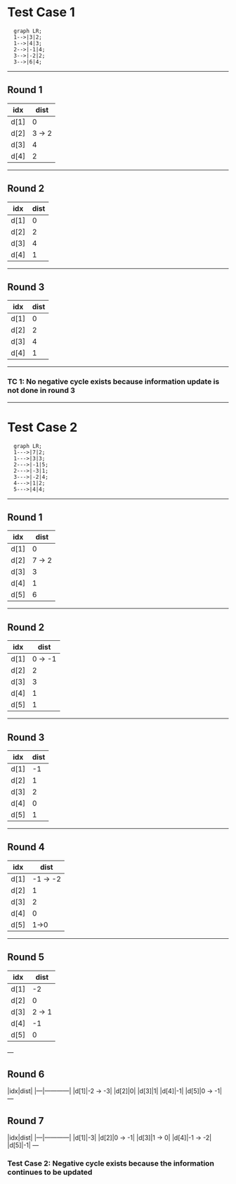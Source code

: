 # Test Case 1
```mermaid
  graph LR;
  1-->|3|2;
  1-->|4|3;
  2-->|-1|4;
  3-->|-2|2;
  3-->|6|4;
 ```
 ---
 ## Round 1
|idx|dist|
|--|--------|
|d[1]|0|
|d[2]|3 -> 2|
|d[3]|4|
|d[4]|2|
---
## Round 2
|idx|dist|
|--|--------|
|d[1]|0|
|d[2]|2|
|d[3]|4|
|d[4]|1|
---
## Round 3
|idx|dist|
|--|--------|
|d[1]|0|
|d[2]|2|
|d[3]|4|
|d[4]|1|
---
### TC 1: No negative cycle exists because information update is not done in round 3
---
# Test Case 2
``` mermaid
  graph LR;
  1--->|7|2;
  1--->|3|3;
  2--->|-1|5;
  2--->|-3|1;
  3--->|-2|4;
  4--->|1|2;
  5--->|4|4;
  ```
---
## Round 1
|idx|dist|
|--|--------|
|d[1]|0|
|d[2]|7 -> 2|
|d[3]|3|
|d[4]|1|
|d[5]|6|
---
## Round 2
|idx|dist|
|--|--------|
|d[1]|0 -> -1|
|d[2]|2|
|d[3]|3|
|d[4]|1|
|d[5]|1|
---
## Round 3
|idx|dist|
|--|--------|
|d[1]|-1|
|d[2]|1|
|d[3]|2|
|d[4]|0|
|d[5]|1|
---
## Round 4
|idx|dist|
|--|--------|
|d[1]|-1 -> -2|
|d[2]|1|
|d[3]|2|
|d[4]|0|
|d[5]|1->0|
---
## Round 5
|idx|dist|
|--|--------|
|d[1]|-2|
|d[2]|0|
|d[3]|2 -> 1|
|d[4]|-1|
|d[5]|0|
—
## Round 6
|idx|dist|
|—|————|
|d[1]|-2 -> -3|
|d[2]|0|
|d[3]|1|
|d[4]|-1|
|d[5]|0 -> -1|
—
## Round 7
|idx|dist|
|—|————|
|d[1]|-3|
|d[2]|0 -> -1|
|d[3]|1 -> 0|
|d[4]|-1 -> -2|
|d[5]|-1|
—
### Test Case 2: Negative cycle exists because the information continues to be updated
